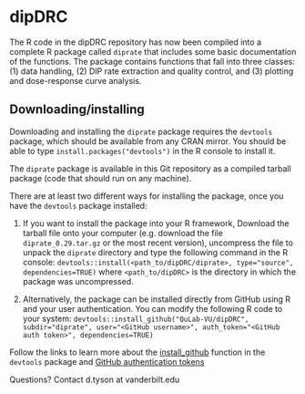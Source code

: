 # dipDRC
The R code in the dipDRC repository has now been compiled into a complete R package called `diprate` that includes some basic documentation of the functions. The package contains functions that fall into three classes:
(1) data handling, (2) DIP rate extraction and quality control, and (3) plotting and dose-response curve analysis.

## Downloading/installing
Downloading and installing the `diprate` package requires the `devtools` package, which should be available from any CRAN mirror. You should be able to type `install.packages("devtools")` in the R console to install it.

The `diprate` package is available in this Git repository as a compiled tarball package (code that should run on any machine).

There are at least two different ways for installing the package, once you have the `devtools` package installed:
1) If you want to install the package into your R framework, Download the tarball file onto your computer (e.g. download the file `diprate_0.29.tar.gz` or the most recent version), uncompress the file to unpack the `diprate` directory and type the following command in the R console: 
`devtools::install(<path_to/dipDRC/diprate>, type="source", dependencies=TRUE)` where `<path_to/dipDRC>` is the directory in which the package was uncompressed.

2) Alternatively, the package can be installed directly from GitHub using R and your user authentication. You can modify the following R code to your system:
`devtools::install_github("QuLab-VU/dipDRC", subdir="diprate", user="<GitHub username>", auth_token="<GitHub auth token>", dependencies=TRUE)`

Follow the links to learn more about the [install_github](https://www.rdocumentation.org/packages/devtools/versions/1.13.3/topics/install_github) function in the `devtools` package and [GitHub authentication tokens](https://github.com/settings/tokens) 

Questions? Contact d.tyson at vanderbilt.edu

